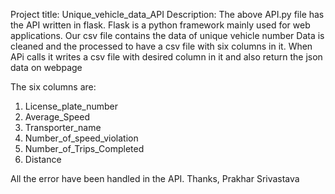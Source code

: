Project title: Unique_vehicle_data_API
Description:
The above API.py file has the API written in flask. Flask is a python framework mainly used for web applications. Our csv file contains the data of unique vehicle number
Data is cleaned and the processed to have a csv file with six columns in it. When APi calls it writes a csv file with desired column in it and also return the json data 
on webpage

The six columns are:
1. License_plate_number
2. Average_Speed
3. Transporter_name
4. Number_of_speed_violation
5. Number_of_Trips_Completed
6. Distance

All the error have been handled in the API.
Thanks,
Prakhar Srivastava
